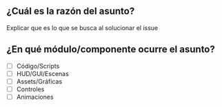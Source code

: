 ## ¿Cuál es la razón del asunto?
Explicar que es lo que se busca al solucionar el issue
## ¿En qué módulo/componente ocurre el asunto?
- [ ] Código/Scripts
- [ ] HUD/GUI/Escenas
- [ ] Assets/Gráficas
- [ ] Controles
- [ ] Animaciones
